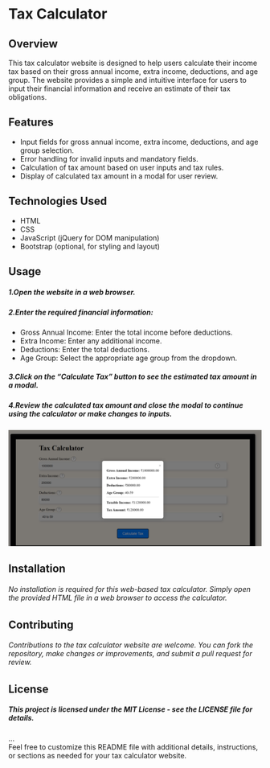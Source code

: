<h1 class="code-line" data-line-start=0 data-line-end=1 ><a id="Tax_Calculator_0"></a>Tax Calculator</h1>
<h2 class="code-line" data-line-start=1 data-line-end=2 ><a id="Overview_1"></a>Overview</h2>
<p class="has-line-data" data-line-start="2" data-line-end="3">This tax calculator website is designed to help users calculate their income tax based on their gross annual income, extra income, deductions, and age group. The website provides a simple and intuitive interface for users to input their financial information and receive an estimate of their tax obligations.</p>
<h2 class="code-line" data-line-start=4 data-line-end=5 ><a id="Features_4"></a>Features</h2>
<ul>
<li class="has-line-data" data-line-start="5" data-line-end="6">Input fields for gross annual income, extra income, deductions, and age group selection.</li>
<li class="has-line-data" data-line-start="6" data-line-end="7">Error handling for invalid inputs and mandatory fields.</li>
<li class="has-line-data" data-line-start="7" data-line-end="8">Calculation of tax amount based on user inputs and tax rules.</li>
<li class="has-line-data" data-line-start="8" data-line-end="10">Display of calculated tax amount in a modal for user review.</li>
</ul>
<h2 class="code-line" data-line-start=10 data-line-end=11 ><a id="Technologies_Used_10"></a>Technologies Used</h2>
<ul>
<li class="has-line-data" data-line-start="11" data-line-end="12">HTML</li>
<li class="has-line-data" data-line-start="12" data-line-end="13">CSS</li>
<li class="has-line-data" data-line-start="13" data-line-end="14">JavaScript (jQuery for DOM manipulation)</li>
<li class="has-line-data" data-line-start="14" data-line-end="15">Bootstrap (optional, for styling and layout)</li>
</ul>
<h2 class="code-line" data-line-start=17 data-line-end=18 ><a id="Usage_17"></a>Usage</h2>
<h5 class="code-line" data-line-start=18 data-line-end=19 ><a id="1Open_the_website_in_a_web_browser_18"></a>1.Open the website in a web browser.</h5>
<h5 class="code-line" data-line-start=19 data-line-end=20 ><a id="2Enter_the_required_financial_information_19"></a>2.Enter the required financial information:</h5>
<ul>
<li class="has-line-data" data-line-start="20" data-line-end="21">Gross Annual Income: Enter the total income before deductions.</li>
<li class="has-line-data" data-line-start="21" data-line-end="22">Extra Income: Enter any additional income.</li>
<li class="has-line-data" data-line-start="22" data-line-end="23">Deductions: Enter the total deductions.</li>
<li class="has-line-data" data-line-start="23" data-line-end="25">Age Group: Select the appropriate age group from the dropdown.</li>
</ul>
<h5 class="code-line" data-line-start=25 data-line-end=26 ><a id="3Click_on_the_Calculate_Tax_button_to_see_the_estimated_tax_amount_in_a_modal_25"></a>3.Click on the “Calculate Tax” button to see the estimated tax amount in a modal.</h5>
<h5 class="code-line" data-line-start=26 data-line-end=27 ><a id="4Review_the_calculated_tax_amount_and_close_the_modal_to_continue_using_the_calculator_or_make_changes_to_inputs_26"></a>4.Review the calculated tax amount and close the modal to continue using the calculator or make changes to inputs.</h5>
<img src="https://github.com/RipanKamiitb/Tax-Calculator/blob/main/Screenshot%202024-04-13%20223920.png?raw=true">
<h2 class="code-line" data-line-start=28 data-line-end=29 ><a id="Installation_28"></a>Installation</h2>
<h6 class="code-line" data-line-start=29 data-line-end=30 ><a id="No_installation_is_required_for_this_webbased_tax_calculator_Simply_open_the_provided_HTML_file_in_a_web_browser_to_access_the_calculator_29"></a>No installation is required for this web-based tax calculator. Simply open the provided HTML file in a web browser to access the calculator.</h6>
<h2 class="code-line" data-line-start=31 data-line-end=32 ><a id="Contributing_31"></a>Contributing</h2>
<h6 class="code-line" data-line-start=32 data-line-end=33 ><a id="Contributions_to_the_tax_calculator_website_are_welcome_You_can_fork_the_repository_make_changes_or_improvements_and_submit_a_pull_request_for_review_32"></a>Contributions to the tax calculator website are welcome. You can fork the repository, make changes or improvements, and submit a pull request for review.</h6>
<h2 class="code-line" data-line-start=34 data-line-end=35 ><a id="License_34"></a>License</h2>
<h5 class="code-line" data-line-start=35 data-line-end=36 ><a id="This_project_is_licensed_under_the_MIT_License__see_the_LICENSE_file_for_details_35"></a>This project is licensed under the MIT License - see the LICENSE file for details.</h5>
<p class="has-line-data" data-line-start="36" data-line-end="38">…<br>
Feel free to customize this README file with additional details, instructions, or sections as needed for your tax calculator website.</p>
